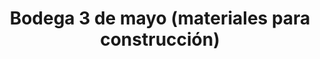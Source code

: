 ---
title: "Bodega 3 de mayo (materiales para construcción)"
url: /santa-cruz-xoxocotlan/bodega-3-de-mayo-materiales-para-construccion/
shop: comercio
---